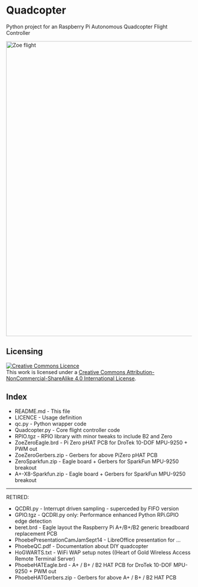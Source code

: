 Quadcopter
==========

Python project for an Raspberry Pi Autonomous Quadcopter Flight Controller

<a href="http://blog.pistuffing.co.uk/blog"><img src="http://blog.pistuffing.co.uk/wp-content/uploads/2016/01/DSC00975.jpg" alt="Zoe flight" width="800" /></a>

Licensing
---------
<a rel="license" href="http://creativecommons.org/licenses/by-nc-sa/4.0/"><img alt="Creative Commons Licence" style="border-width:0" src="https://i.creativecommons.org/l/by-nc-sa/4.0/88x31.png" /></a><br />This work is licensed under a <a rel="license" href="http://creativecommons.org/licenses/by-nc-sa/4.0/">Creative Commons Attribution-NonCommercial-ShareAlike 4.0 International License</a>.

Index
-----
<ul>
<li>README.md     - This file</li>
<li>LICENCE       - Usage definition</li>
<li>qc.py         - Python wrapper code</li>
<li>Quadcopter.py - Core flight controller code</li>
<li>RPIO.tgz      - RPIO library with minor tweaks to include B2 and Zero</li>
<li>ZoeZeroEagle.brd - Pi Zero pHAT PCB for DroTek 10-DOF MPU-9250 + PWM out</li>
<li>ZoeZeroGerbers.zip - Gerbers for above PiZero pHAT PCB</li>
<li>ZeroSparkfun.zip - Eagle board + Gerbers for SparkFun MPU-9250 breakout</li>
<li>A+-X8-Sparkfun.zip - Eagle board + Gerbers for SparkFun MPU-9250 breakout</li>
</ul>
<hr/>
RETIRED:
<ul>
<li>QCDRI.py      - Interrupt driven sampling - superceded by FIFO version
<li>GPIO.tgz      - QCDRI.py only: Performance enhanced Python RPi.GPIO edge detection</li>
<li>beret.brd     - Eagle layout the Raspberry Pi A+/B+/B2 generic breadboard replacement PCB</li>
<li>PhoebePresentationCamJamSept14 - LibreOffice presentation for ...</li>
<li>PhoebeQC.pdf  - Documentation about DIY quadcopter</li>
<li>HoGWARTS.txt  - WiFi WAP setup notes ((Heart of Gold Wireless Access Remote Terminal Server)</li>
<li>PhoebeHATEagle.brd - A+ / B+ / B2 HAT PCB for DroTek 10-DOF MPU-9250 + PWM out</li>
<li>PhoebeHATGerbers.zip - Gerbers for above A+ / B+ / B2 HAT PCB</li>
</ul>

